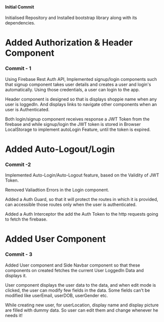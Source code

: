 #### Initial Commit

Initialised Repository and Installed bootstrap library along with its dependencies.

# Added Authorization & Header Component

### Commit - 1

Using Firebase Rest Auth API, Implemented signup/login components such that signup component takes user details and creates a user and login's automatically. Using those credentials, a user can login to the app.

Header component is designed so that is displays shoppie name when any user is loggedIn. And displays links to navigate other components when an user is Authenticated.

Both login/signup component receives response a JWT Token from the firebase and while signup/login the JWT token is stored in Browser LocalStorage to implement autoLogin Feature, until the token is expired.

# Added Auto-Logout/Login

### Commit -2

Implemented Auto-Login/Auto-Logout feature, based on the Validity of JWT Token. 

Removed Valiadtion Errors in the Login component. 

Added a Auth Guard, so that it will protect the routes in which it is provided, can accessible those routes only when the user is authenticated. 

Added a Auth Interceptor the add the Auth Token to the http requests going to fetch the firebase.

# Added User Component

### Commit - 3

Added User component and Side Navbar component so that these components on created fetches the current User LoggedIn Data and displays it.

User component displays the user data to the data, and when edit mode is clicked, the user can modify few fields in the data. Some fields can't be modified like userEmail, userDOB, userGender etc.

While creating new user, for userLocation, display name and display picture are filled with dummy data. So user can edit them and change whenever he needs it!



